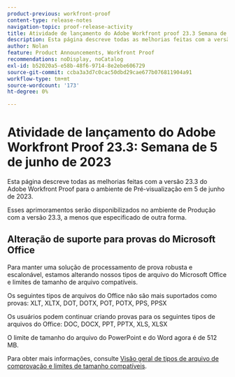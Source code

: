 ```yaml
---
product-previous: workfront-proof
content-type: release-notes
navigation-topic: proof-release-activity
title: Atividade de lançamento do Adobe Workfront proof 23.3 Semana de 5 de junho de 2023
description: Esta página descreve todas as melhorias feitas com a versão 23.3 do Adobe Workfront Proof para o ambiente de Pré-visualização. Essas melhorias serão disponibilizadas no ambiente de Produção na semana de 5 de junho de 2023.
author: Nolan
feature: Product Announcements, Workfront Proof
recommendations: noDisplay, noCatalog
exl-id: b52020a5-e58b-48f6-9714-8e2ebe606729
source-git-commit: ccba3a3d7c0cac50dbd29cae677b076811904a91
workflow-type: tm+mt
source-wordcount: '173'
ht-degree: 0%

---
```


# Atividade de lançamento do Adobe Workfront Proof 23.3: Semana de 5 de junho de 2023

Esta página descreve todas as melhorias feitas com a versão 23.3 do Adobe Workfront Proof para o ambiente de Pré-visualização em 5 de junho de 2023.

Esses aprimoramentos serão disponibilizados no ambiente de Produção com a versão 23.3, a menos que especificado de outra forma.

## Alteração de suporte para provas do Microsoft Office

Para manter uma solução de processamento de prova robusta e escalonável, estamos alterando nossos tipos de arquivo do Microsoft Office e limites de tamanho de arquivo compatíveis.

Os seguintes tipos de arquivos do Office não são mais suportados como provas: XLT, XLTX, DOT, DOTX, POT, POTX, PPS, PPSX

Os usuários podem continuar criando provas para os seguintes tipos de arquivos do Office: DOC, DOCX, PPT, PPTX, XLS, XLSX

O limite de tamanho do arquivo do PowerPoint e do Word agora é de 512 MB.

Para obter mais informações, consulte [Visão geral de tipos de arquivo de comprovação e limites de tamanho compatíveis](/help/quicksilver/review-and-approve-work/proofing/proofing-overview/supported-proofing-file-types.md).
